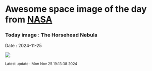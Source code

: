 
# Awesome space image of the day from [NASA](https://api.nasa.gov/)

### Today image : The Horsehead Nebula
Date : 2024-11-25

![](https://apod.nasa.gov/apod/image/2411/Horsehead_Lin_960.jpg)

<small>Latest update : Mon Nov 25 19:13:38 2024</small>
        